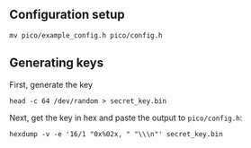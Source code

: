 ## Configuration setup
```
mv pico/example_config.h pico/config.h
```
## Generating keys
First, generate the key
```
head -c 64 /dev/random > secret_key.bin
```

Next, get the key in hex and paste the output to `pico/config.h`:
```
hexdump -v -e '16/1 "0x%02x, " "\\\n"' secret_key.bin
```
